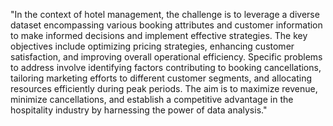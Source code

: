 "In the context of hotel management, the challenge is to leverage a diverse dataset encompassing various booking attributes and customer information to make informed decisions and implement effective strategies. The key objectives include optimizing pricing strategies, enhancing customer satisfaction, and improving overall operational efficiency. Specific problems to address involve identifying factors contributing to booking cancellations, tailoring marketing efforts to different customer segments, and allocating resources efficiently during peak periods. The aim is to maximize revenue, minimize cancellations, and establish a competitive advantage in the hospitality industry by harnessing the power of data analysis."
